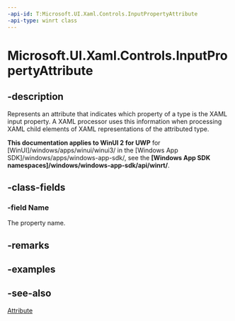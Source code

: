 ```yaml
---
-api-id: T:Microsoft.UI.Xaml.Controls.InputPropertyAttribute
-api-type: winrt class
---
```


# Microsoft.UI.Xaml.Controls.InputPropertyAttribute

<!--
public sealed class InputPropertyAttribute : Attribute
-->

## -description

Represents an attribute that indicates which property of a type is the XAML input property. A XAML processor uses this information when processing XAML child elements of XAML representations of the attributed type.

**This documentation applies to WinUI 2 for UWP** for [WinUI]/windows/apps/winui/winui3/ in the [Windows App SDK]/windows/apps/windows-app-sdk/, see the **[Windows App SDK namespaces]/windows/windows-app-sdk/api/winrt/**.

## -class-fields

### -field Name

The property name.

## -remarks

## -examples

## -see-also

[Attribute](/dotnet/api/system.attribute?view=dotnet-uwp-10.0&preserve-view=true)
